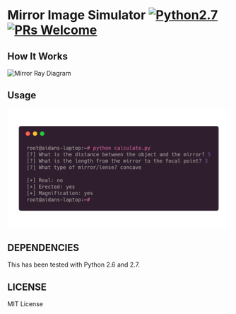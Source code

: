 # Mirror Image Simulator [![Python2.7](https://img.shields.io/badge/Python-2.7-orange.svg?style=flat-square)](https://www.python.org/downloads/release/python-2714/) [![PRs Welcome](https://img.shields.io/badge/PRs-welcome-brightgreen.svg?style=flat-square)](http://makeapullrequest.com)

## How It Works

![Mirror Ray Diagram](http://img-nm.mnimgs.com/img/study_content/content_ck_images/images/17(1)(2).png)

## Usage

![Usage](usage.png)

## DEPENDENCIES

This has been tested with Python 2.6 and 2.7.

## LICENSE

MIT License
